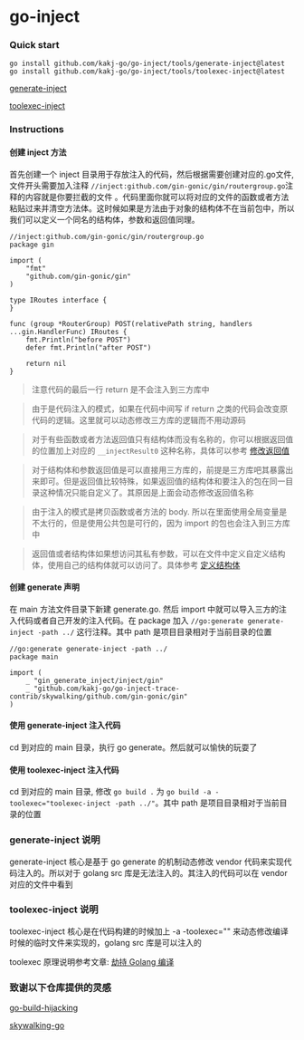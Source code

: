 # go-inject

### Quick start

```shell
go install github.com/kakj-go/go-inject/tools/generate-inject@latest
go install github.com/kakj-go/go-inject/tools/toolexec-inject@latest
```

[generate-inject](example%2Fgin-generate-inject%2FREADME.md)

[toolexec-inject](example%2Fgin-toolexec-inject%2FREADME.md)

### Instructions

#### 创建 inject 方法

首先创建一个 inject 目录用于存放注入的代码，然后根据需要创建对应的.go文件, 文件开头需要加入注释 `//inject:github.com/gin-gonic/gin/routergroup.go`注释的内容就是你要拦截的文件
。代码里面你就可以将对应的文件的函数或者方法粘贴过来并清空方法体。这时候如果是方法由于对象的结构体不在当前包中，所以我们可以定义一个同名的结构体，参数和返回值同理。

```golang
//inject:github.com/gin-gonic/gin/routergroup.go
package gin

import (
	"fmt"
	"github.com/gin-gonic/gin"
)

type IRoutes interface {
}

func (group *RouterGroup) POST(relativePath string, handlers ...gin.HandlerFunc) IRoutes {
	fmt.Println("before POST")
	defer fmt.Println("after POST")

	return nil
}
```

> 注意代码的最后一行 return 是不会注入到三方库中

> 由于是代码注入的模式，如果在代码中间写 if return 之类的代码会改变原代码的逻辑。这里就可以动态修改三方库的逻辑而不用动源码

> 对于有些函数或者方法返回值只有结构体而没有名称的，你可以根据返回值的位置加上对应的 `__injectResult0` 这种名称，具体可以参考 [修改返回值](example%2Fgin-toolexec-inject%2Finject%2Fgin)

> 对于结构体和参数返回值是可以直接用三方库的，前提是三方库吧其暴露出来即可。但是返回值比较特殊，如果返回值的结构体和要注入的包在同一目录这种情况只能自定义了。其原因是上面会动态修改返回值名称

> 由于注入的模式是拷贝函数或者方法的 body. 所以在里面使用全局变量是不太行的，但是使用公共包是可行的，因为 import 的包也会注入到三方库中

> 返回值或者结构体如果想访问其私有参数，可以在文件中定义自定义结构体，使用自己的结构体就可以访问了。具体参考 [定义结构体](example%2Fgin-toolexec-inject%2Finject%2Fgin%2Fgin.go)


#### 创建 generate 声明

在 main 方法文件目录下新建 generate.go. 然后 import 中就可以导入三方的注入代码或者自己开发的注入代码。在 package 加入 `//go:generate generate-inject -path ../`
这行注释。其中 path 是项目目录相对于当前目录的位置

```golang
//go:generate generate-inject -path ../
package main

import (
	_ "gin_generate_inject/inject/gin"
	_ "github.com/kakj-go/go-inject-trace-contrib/skywalking/github.com/gin-gonic/gin"
)
```

#### 使用 generate-inject 注入代码
cd 到对应的 main 目录，执行 go generate。然后就可以愉快的玩耍了

#### 使用 toolexec-inject 注入代码
cd 到对应的 main 目录, 修改 `go build .` 为 `go build -a -toolexec="toolexec-inject -path ../"`。其中 path 是项目目录相对于当前目录的位置

### generate-inject 说明

generate-inject 核心是基于 go generate 的机制动态修改 vendor 代码来实现代码注入的。所以对于 golang src 库是无法注入的。其注入的代码可以在 vendor 对应的文件中看到

### toolexec-inject 说明

toolexec-inject 核心是在代码构建的时候加上 -a -toolexec="" 来动态修改编译时候的临时文件来实现的，golang src 库是可以注入的

toolexec 原理说明参考文章: [劫持 Golang 编译](!https://www.anquanke.com/post/id/258431)

### 致谢以下仓库提供的灵感

[go-build-hijacking](https://github.com/0x2E/go-build-hijacking/tree/main)

[skywalking-go](https://github.com/apache/skywalking-go)